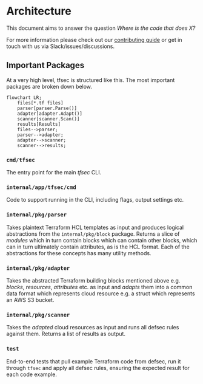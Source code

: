 # Architecture

This document aims to answer the question *Where is the code that does X?*

For more information please check out our [contributing guide](CONTRIBUTING.md) or get in touch with us via Slack/issues/discussions.

## Important Packages

At a very high level, tfsec is structured like this. The most important packages are broken down below.

```mermaid
flowchart LR;
    files[*.tf files]
    parser[parser.Parse()]
    adapter[adapter.Adapt()]
    scanner[scanner.Scan()]
    results[Results]
    files-->parser;
    parser-->adapter;
    adapter-->scanner;
    scanner-->results;
```

### `cmd/tfsec`

The entry point for the main *tfsec* CLI.

### `internal/app/tfsec/cmd`

Code to support running in the CLI, including flags, output settings etc.

### `internal/pkg/parser`

Takes plaintext Terraform HCL templates as input and produces logical abstractions from the `internal/pkg/block` package. Returns a slice of *modules* which in turn contain blocks which can contain other blocks, which can in turn ultimately contain attributes, as is the HCL format. Each of the abstractions for these concepts has many utility methods.

### `internal/pkg/adapter`

Takes the abstracted Terraform building blocks mentioned above e.g. *blocks*, *resources*, *attributes* etc. as input and *adapts* them into a common data format which represents cloud resource e.g. a struct which represents an AWS S3 bucket.

### `internal/pkg/scanner`

Takes the *adapted* cloud resources as input and runs all defsec rules against them. Returns a list of results as output.

### `test`

End-to-end tests that pull example Terraform code from defsec, run it through `tfsec` and apply all defsec rules, ensuring the expected result for each code example.

